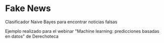 # Fake News
Clasificador Naive Bayes para encontrar noticias falsas


Ejemplo realizado para el webinar "Machine learning: predicciones basadas en datos" de Derechoteca
